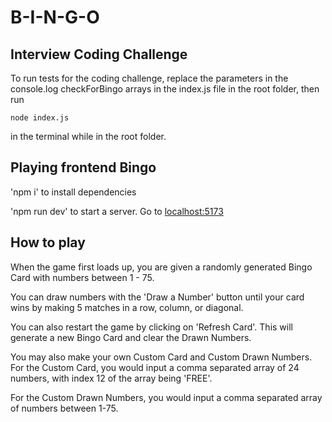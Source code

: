 # B-I-N-G-O

## Interview Coding Challenge

To run tests for the coding challenge, replace the parameters in the console.log checkForBingo arrays in the index.js file in the root folder, then run

`node index.js`

in the terminal while in the root folder.

## Playing frontend Bingo

'npm i' to install dependencies

'npm run dev' to start a server. Go to [localhost:5173](localhost:5173)

## How to play

When the game first loads up, you are given a randomly generated Bingo Card with numbers between 1 - 75.

You can draw numbers with the 'Draw a Number' button until your card wins by making 5 matches in a row, column, or diagonal.

You can also restart the game by clicking on 'Refresh Card'. This will generate a new Bingo Card and clear the Drawn Numbers.

You may also make your own Custom Card and Custom Drawn Numbers.
For the Custom Card, you would input a comma separated array of 24 numbers, with index 12 of the array being 'FREE'.

For the Custom Drawn Numbers, you would input a comma separated array of numbers between 1-75.
